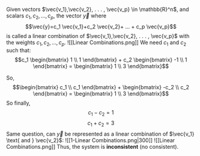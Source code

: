 Given vectors $\vec{v_1},\vec{v_2}, . . . , \vec{v_p} \in \mathbb{R}^n$, and scalars $c_1, c_2, . . . , c_p,$ the vector $\vec{y}$ where
$$\vec{y}=c_1 \vec{v_1}+c_2 \vec{v_2}+ ... + c_p \vec{v_p}$$
is called a linear combination of $\vec{v_1},\vec{v_2}, . . . , \vec{v_p}$ with the weights $c_1, c_2, . . . , c_p.$ 
![[Linear Combinations.png]]
We need $c_1 \text{ and } c_2$ such that:
$$c_1  \begin{bmatrix} 1 \\ 1 \end{bmatrix}  + c_2  \begin{bmatrix} -1 \\ 1 \end{bmatrix} = \begin{bmatrix} 1 \\ 3 \end{bmatrix}$$

So, 
$$\begin{bmatrix} c_1   \\ c_1   \end{bmatrix}  +  \begin{bmatrix} -c_2  \\ c_2  \end{bmatrix} = \begin{bmatrix} 1 \\ 3 \end{bmatrix}$$
So finally, 
$$
{c_1 - c_2 =1}
$$
$$
{c_1+c_2=3}
$$
Same question, can $\vec{y}$ be represented as a linear combination of $\vec{v_1} \text{ and } \vec{v_2}$:
![[1-Linear Combinations.png|300]]
![[Linear Combinations.png]]
Thus, the system is **inconsistent** (no consistent).